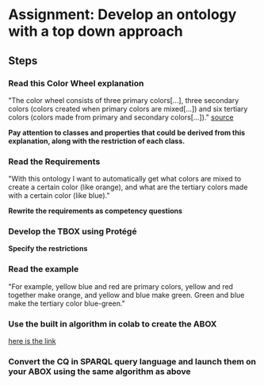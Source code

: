 # Assignment: Develop an ontology with a top down approach

## Steps

### Read this Color Wheel explanation

"The color wheel consists of three primary colors[...], three secondary colors (colors created when primary colors are mixed[...]) and six tertiary colors (colors made from primary and secondary colors[...])." [source](https://99designs.it/blog/tips/the-7-step-guide-to-understanding-color-theory/)

**Pay attention to classes and properties that could be derived from this explanation, along with the restriction of each class.**


### Read the Requirements

"With this ontology I want to automatically get what colors are mixed to create a certain color (like orange), and what are the tertiary colors made with a certain color (like blue)."

**Rewrite the requirements as competency questions**

### Develop the TBOX using Protégé

**Specify the restrictions**

### Read the example

"For example, yellow blue and red are primary colors, yellow and red together make orange, and yellow and blue make green. Green and blue make the tertiary color blue-green."

### Use the built in algorithm in colab to create the ABOX

[here is the link](https://colab.research.google.com/github/br0ast/KRaE-lab/blob/main/lesson3/Verysimpleturtleandquery.ipynb)

### Convert the CQ in SPARQL query language and launch them on your ABOX using the same algorithm as above
